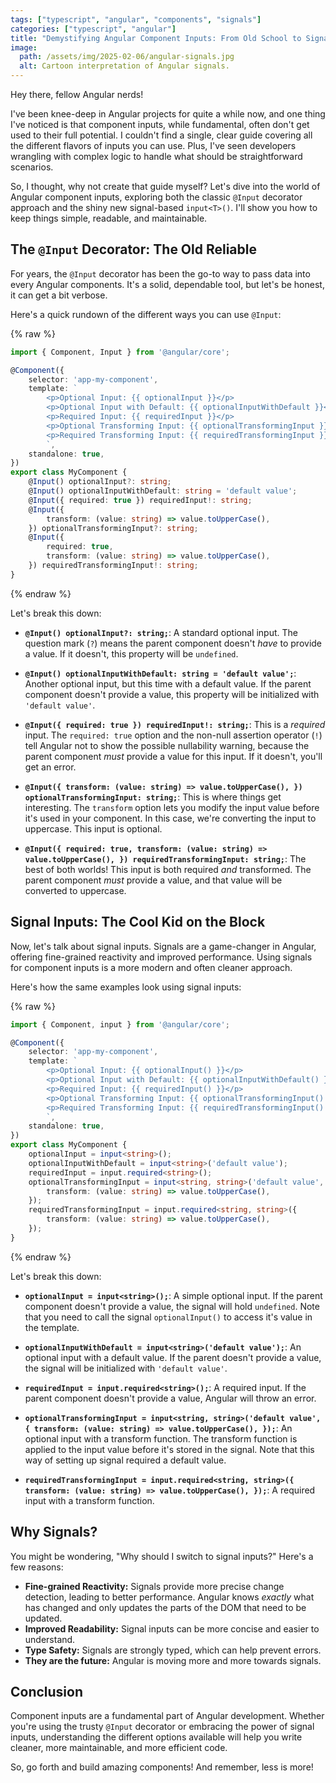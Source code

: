 ```yaml
---
tags: ["typescript", "angular", "components", "signals"]
categories: ["typescript", "angular"]
title: "Demystifying Angular Component Inputs: From Old School to Signal Power"
image:
  path: /assets/img/2025-02-06/angular-signals.jpg
  alt: Cartoon interpretation of Angular signals.
---
```


Hey there, fellow Angular nerds!

I've been knee-deep in Angular projects for quite a while now, and one thing I've noticed is that component inputs, while fundamental, often don't get used to their full potential. I couldn't find a single, clear guide covering all the different flavors of inputs you can use. Plus, I've seen developers wrangling with complex logic to handle what should be straightforward scenarios.

So, I thought, why not create that guide myself? Let's dive into the world of Angular component inputs, exploring both the classic `@Input` decorator approach and the shiny new signal-based `input<T>()`. I'll show you how to keep things simple, readable, and maintainable.

## The `@Input` Decorator: The Old Reliable

For years, the `@Input` decorator has been the go-to way to pass data into every Angular components. It's a solid, dependable tool, but let's be honest, it can get a bit verbose.

Here's a quick rundown of the different ways you can use `@Input`:

{% raw %}
```typescript
import { Component, Input } from '@angular/core';

@Component({
    selector: 'app-my-component',
    template: `
        <p>Optional Input: {{ optionalInput }}</p>
        <p>Optional Input with Default: {{ optionalInputWithDefault }}</p>
        <p>Required Input: {{ requiredInput }}</p>
        <p>Optional Transforming Input: {{ optionalTransformingInput }}</p>
        <p>Required Transforming Input: {{ requiredTransformingInput }}</p>
        `,
    standalone: true,
})
export class MyComponent {
    @Input() optionalInput?: string;
    @Input() optionalInputWithDefault: string = 'default value';
    @Input({ required: true }) requiredInput!: string;
    @Input({
        transform: (value: string) => value.toUpperCase(),
    }) optionalTransformingInput?: string;
    @Input({
        required: true,
        transform: (value: string) => value.toUpperCase(),
    }) requiredTransformingInput!: string;
}
```
{% endraw %}

Let's break this down:

* **`@Input() optionalInput?: string;`**: A standard optional input. The question mark (`?`) means the parent component doesn't *have* to provide a value. If it doesn't, this property will be `undefined`.

* **`@Input() optionalInputWithDefault: string = 'default value';`**: Another optional input, but this time with a default value. If the parent component doesn't provide a value, this property will be initialized with `'default value'`.

* **`@Input({ required: true }) requiredInput!: string;`**: This is a *required* input. The `required: true` option and the non-null assertion operator (`!`) tell Angular not to show the possible nullability warning, because the parent component *must* provide a value for this input. If it doesn't, you'll get an error.

* **`@Input({ transform: (value: string) => value.toUpperCase(), }) optionalTransformingInput: string;`**: This is where things get interesting. The `transform` option lets you modify the input value before it's used in your component. In this case, we're converting the input to uppercase. This input is optional.

* **`@Input({ required: true, transform: (value: string) => value.toUpperCase(), }) requiredTransformingInput: string;`**: The best of both worlds! This input is both required *and* transformed. The parent component *must* provide a value, and that value will be converted to uppercase.

## Signal Inputs: The Cool Kid on the Block

Now, let's talk about signal inputs. Signals are a game-changer in Angular, offering fine-grained reactivity and improved performance. Using signals for component inputs is a more modern and often cleaner approach.

Here's how the same examples look using signal inputs:

{% raw %}
```typescript
import { Component, input } from '@angular/core';

@Component({
    selector: 'app-my-component',
    template: `
        <p>Optional Input: {{ optionalInput() }}</p>
        <p>Optional Input with Default: {{ optionalInputWithDefault() }}</p>
        <p>Required Input: {{ requiredInput() }}</p>
        <p>Optional Transforming Input: {{ optionalTransformingInput() }}</p>
        <p>Required Transforming Input: {{ requiredTransformingInput() }}</p>
        `,
    standalone: true,
})
export class MyComponent {
    optionalInput = input<string>();
    optionalInputWithDefault = input<string>('default value');
    requiredInput = input.required<string>();
    optionalTransformingInput = input<string, string>('default value', {
        transform: (value: string) => value.toUpperCase(),
    });
    requiredTransformingInput = input.required<string, string>({
        transform: (value: string) => value.toUpperCase(), 
    });
}
```
{% endraw %}

Let's break this down:

* **`optionalInput = input<string>();`**: A simple optional input. If the parent component doesn't provide a value, the signal will hold `undefined`. Note that you need to call the signal `optionalInput()` to access it's value in the template.

* **`optionalInputWithDefault = input<string>('default value');`**: An optional input with a default value. If the parent doesn't provide a value, the signal will be initialized with `'default value'`.

* **`requiredInput = input.required<string>();`**: A required input. If the parent component doesn't provide a value, Angular will throw an error.

* **`optionalTransformingInput = input<string, string>('default value', { transform: (value: string) => value.toUpperCase(), });`**: An optional input with a transform function. The transform function is applied to the input value before it's stored in the signal. Note that this way of setting up signal required a default value.

* **`requiredTransformingInput = input.required<string, string>({ transform: (value: string) => value.toUpperCase(), });`**: A required input with a transform function.

## Why Signals?

You might be wondering, "Why should I switch to signal inputs?" Here's a few reasons:

* **Fine-grained Reactivity:** Signals provide more precise change detection, leading to better performance. Angular knows *exactly* what has changed and only updates the parts of the DOM that need to be updated.
* **Improved Readability:** Signal inputs can be more concise and easier to understand.
* **Type Safety:** Signals are strongly typed, which can help prevent errors.
* **They are the future:** Angular is moving more and more towards signals.

## Conclusion

Component inputs are a fundamental part of Angular development. Whether you're using the trusty `@Input` decorator or embracing the power of signal inputs, understanding the different options available will help you write cleaner, more maintainable, and more efficient code.

So, go forth and build amazing components! And remember, less is more!
